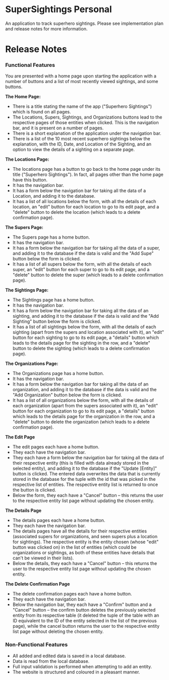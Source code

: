 # SuperSightings Personal
 An application to track superhero sightings. Please see implementation plan and release notes for more information.
 
 # **Release Notes**

### Functional Features

You are presented with a home page upon starting the application with a number of buttons and a list of most recently viewed sightings, and some buttons.

**The Home Page:**

- There is a title stating the name of the app (&quot;Superhero Sightings&quot;) which is found on all pages.
- The Locations, Supers, Sightings, and Organizations buttons lead to the respective pages of those entities when clicked. This is the navigation bar, and it is present on a number of pages.
- There is a short explanation of the application under the navigation bar.
- There is a list of the 10 most recent superhero sightings below the explanation, with the ID, Date, and Location of the Sighting, and an option to view the details of a sighting on a separate page.

**The Locations Page:**

- The locations page has a button to go back to the home page under its title (&quot;Superhero Sightings&quot;). In fact, all pages other than the home page have this button.
- It has the navigation bar.
- It has a form below the navigation bar for taking all the data of a Location, and adding it to the database.
- It has a list of all locations below the form, with all the details of each location, an &quot;edit&quot; button for each location to go to its edit page, and a &quot;delete&quot; button to delete the location (which leads to a delete confirmation page).

**The Supers Page:**

- The Supers page has a home button.
- It has the navigation bar.
- It has a form below the navigation bar for taking all the data of a super, and adding it to the database if the data is valid and the &quot;Add Supe&quot; button below the form is clicked.
- It has a list of all supers below the form, with all the details of each super, an &quot;edit&quot; button for each super to go to its edit page, and a &quot;delete&quot; button to delete the super (which leads to a delete confirmation page).

**The Sightings Page:**

- The Sightings page has a home button.
- It has the navigation bar.
- It has a form below the navigation bar for taking all the data of an sighting, and adding it to the database if the data is valid and the &quot;Add Sighting&quot; button below the form is clicked.
- It has a list of all sightings below the form, with all the details of each sighting (apart from the supers and location associated with it), an &quot;edit&quot; button for each sighting to go to its edit page, a &quot;details&quot; button which leads to the details page for the sighting in the row, and a &quot;delete&quot; button to delete the sighting (which leads to a delete confirmation page).

**The Organizations Page:**

- The Organizations page has a home button.
- It has the navigation bar.
- It has a form below the navigation bar for taking all the data of an organization, and adding it to the database if the data is valid and the &quot;Add Organization&quot; button below the form is clicked.
- It has a list of all organizations below the form, with all the details of each organization (apart from the supers associated with it), an &quot;edit&quot; button for each organization to go to its edit page, a &quot;details&quot; button which leads to the details page for the organization in the row, and a &quot;delete&quot; button to delete the organization (which leads to a delete confirmation page).

**The Edit Page**

- The edit pages each have a home button.
- They each have the navigation bar.
- They each have a form below the navigation bar for taking all the data of their respective entity (this is filled with data already stored in the selected entity), and adding it to the database if the &quot;Update [Entity]&quot; button is clicked. The entered data overwrites the data that is currently stored in the database for the tuple with the id that was picked in the respective list of entities. The respective entity list is returned to once the button is clicked.
- Below the form, they each have a &quot;Cancel&quot; button – this returns the user to the respective entity list page without updating the chosen entity.

**The Details Page**

- The details pages each have a home button.
- They each have the navigation bar.
- The details pages have all the details for their respective entities (associated supers for organizations, and seen supers plus a location for sightings). The respective entity is the entity chosen (whose &quot;edit&quot; button was clicked on) in the list of entities (which could be organizations or sightings, as both of these entities have details that can&#39;t be viewed in their lists).
- Below the details, they each have a &quot;Cancel&quot; button – this returns the user to the respective entity list page without updating the chosen entity.

**The Delete Confirmation Page**

- The delete confirmation pages each have a home button.
- They each have the navigation bar.
- Below the navigation bar, they each have a &quot;Confirm&quot; button and a &quot;Cancel&quot; button – the confirm button deletes the previously selected entity from its respective table (it deleted the tuple of the table with an ID equivalent to the ID of the entity selected in the list of the previous page), while the cancel button returns the user to the respective entity list page without deleting the chosen entity.

### Non-Functional Features

- All added and edited data is saved in a local database.
- Data is read from the local database.
- Full input validation is performed when attempting to add an entity.
- The website is structured and coloured in a pleasant manner.
